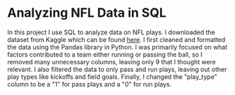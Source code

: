 # Analyzing NFL Data in SQL
 In this project I use SQL to analyze data on NFL plays. I downloaded the dataset from Kaggle which can be found [here](https://www.kaggle.com/datasets/kendallgillies/nflstatistics). I first cleaned and formatted the data using the Pandas library in Python. I was primarily focused on what factors contributed to a team either running or passing the ball, so I removed many unnecessary columns, leaving only 9 that I thought were relevant. I also filtered the data to only pass and run plays, leaving out other play types like kickoffs and field goals. Finally, I changed the "play_type" column to be a "1" for pass plays and a "0" for run plays.  
